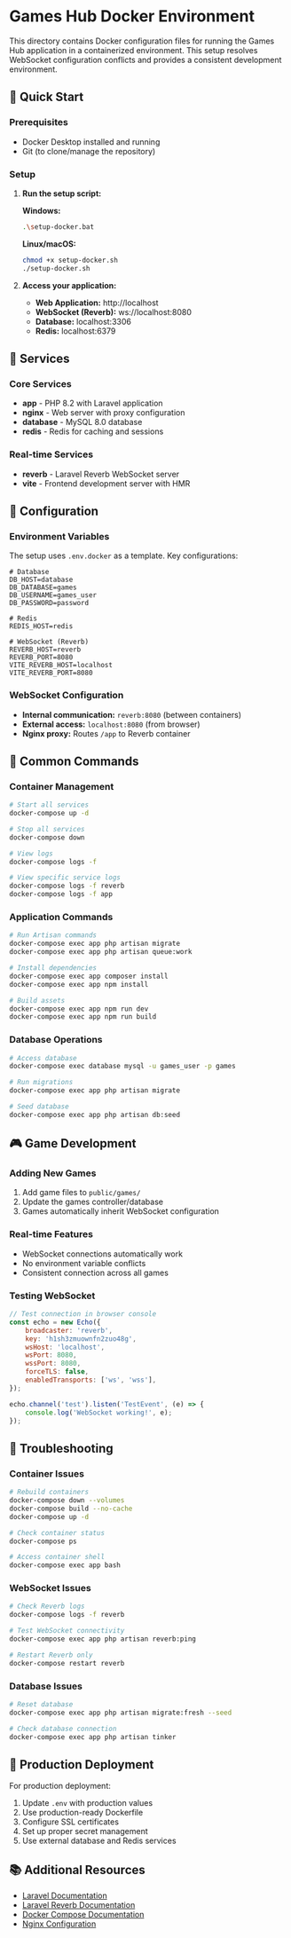 # Games Hub Docker Environment

This directory contains Docker configuration files for running the Games Hub application in a containerized environment. This setup resolves WebSocket configuration conflicts and provides a consistent development environment.

## 🚀 Quick Start

### Prerequisites
- Docker Desktop installed and running
- Git (to clone/manage the repository)

### Setup

1. **Run the setup script:**

   **Windows:**
   ```bash
   .\setup-docker.bat
   ```

   **Linux/macOS:**
   ```bash
   chmod +x setup-docker.sh
   ./setup-docker.sh
   ```

2. **Access your application:**
   - **Web Application:** http://localhost
   - **WebSocket (Reverb):** ws://localhost:8080
   - **Database:** localhost:3306
   - **Redis:** localhost:6379

## 🐳 Services

### Core Services
- **app** - PHP 8.2 with Laravel application
- **nginx** - Web server with proxy configuration
- **database** - MySQL 8.0 database
- **redis** - Redis for caching and sessions

### Real-time Services
- **reverb** - Laravel Reverb WebSocket server
- **vite** - Frontend development server with HMR

## 🔧 Configuration

### Environment Variables
The setup uses `.env.docker` as a template. Key configurations:

```env
# Database
DB_HOST=database
DB_DATABASE=games
DB_USERNAME=games_user
DB_PASSWORD=password

# Redis
REDIS_HOST=redis

# WebSocket (Reverb)
REVERB_HOST=reverb
REVERB_PORT=8080
VITE_REVERB_HOST=localhost
VITE_REVERB_PORT=8080
```

### WebSocket Configuration
- **Internal communication:** `reverb:8080` (between containers)
- **External access:** `localhost:8080` (from browser)
- **Nginx proxy:** Routes `/app` to Reverb container

## 📝 Common Commands

### Container Management
```bash
# Start all services
docker-compose up -d

# Stop all services
docker-compose down

# View logs
docker-compose logs -f

# View specific service logs
docker-compose logs -f reverb
docker-compose logs -f app
```

### Application Commands
```bash
# Run Artisan commands
docker-compose exec app php artisan migrate
docker-compose exec app php artisan queue:work

# Install dependencies
docker-compose exec app composer install
docker-compose exec app npm install

# Build assets
docker-compose exec app npm run dev
docker-compose exec app npm run build
```

### Database Operations
```bash
# Access database
docker-compose exec database mysql -u games_user -p games

# Run migrations
docker-compose exec app php artisan migrate

# Seed database
docker-compose exec app php artisan db:seed
```

## 🎮 Game Development

### Adding New Games
1. Add game files to `public/games/`
2. Update the games controller/database
3. Games automatically inherit WebSocket configuration

### Real-time Features
- WebSocket connections automatically work
- No environment variable conflicts
- Consistent connection across all games

### Testing WebSocket
```javascript
// Test connection in browser console
const echo = new Echo({
    broadcaster: 'reverb',
    key: 'h1sh3zmuownfn2zuo48g',
    wsHost: 'localhost',
    wsPort: 8080,
    wssPort: 8080,
    forceTLS: false,
    enabledTransports: ['ws', 'wss'],
});

echo.channel('test').listen('TestEvent', (e) => {
    console.log('WebSocket working!', e);
});
```

## 🔧 Troubleshooting

### Container Issues
```bash
# Rebuild containers
docker-compose down --volumes
docker-compose build --no-cache
docker-compose up -d

# Check container status
docker-compose ps

# Access container shell
docker-compose exec app bash
```

### WebSocket Issues
```bash
# Check Reverb logs
docker-compose logs -f reverb

# Test WebSocket connectivity
docker-compose exec app php artisan reverb:ping

# Restart Reverb only
docker-compose restart reverb
```

### Database Issues
```bash
# Reset database
docker-compose exec app php artisan migrate:fresh --seed

# Check database connection
docker-compose exec app php artisan tinker
```

## 🚀 Production Deployment

For production deployment:

1. Update `.env` with production values
2. Use production-ready Dockerfile
3. Configure SSL certificates
4. Set up proper secret management
5. Use external database and Redis services

## 📚 Additional Resources

- [Laravel Documentation](https://laravel.com/docs)
- [Laravel Reverb Documentation](https://laravel.com/docs/reverb)
- [Docker Compose Documentation](https://docs.docker.com/compose/)
- [Nginx Configuration](https://nginx.org/en/docs/)
